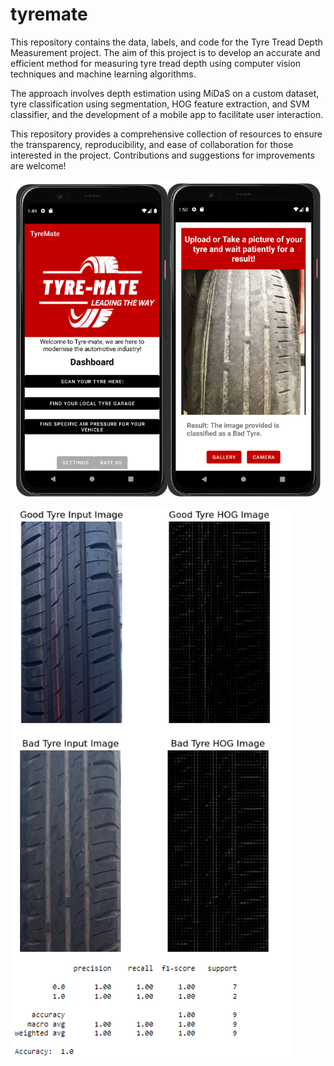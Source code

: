 # tyremate

This repository contains the data, labels, and code for the Tyre Tread Depth Measurement project.
The aim of this project is to develop an accurate and efficient method for measuring tyre tread depth using computer vision techniques and machine learning algorithms.

The approach involves depth estimation using MiDaS on a custom dataset, tyre classification using segmentation, HOG feature extraction, and SVM classifier, and the development of a mobile app to facilitate user interaction.

This repository provides a comprehensive collection of resources to ensure the transparency, reproducibility, and ease of collaboration for those interested in the project. Contributions and suggestions for improvements are welcome!

![Screenshot](APP.png)

![Screenshot](HOG_Results.png)

